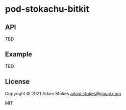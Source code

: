 # pod-stokachu-bitkit

## API

TBD

## Example

TBD

## License

Copyright &copy; 2021 Adam Stokes <adam.stokes@gmail.com>

MIT
